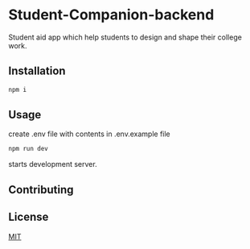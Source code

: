 # Student-Companion-backend
Student aid app which help students to design and shape their college work.

## Installation

```bash
npm i
```

## Usage
create .env file with contents in .env.example file

```bash
npm run dev
```
starts development server.

## Contributing


## License
[MIT](https://choosealicense.com/licenses/mit/)
